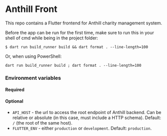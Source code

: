# Anthill Front

This repo contains a Flutter frontend for Anthill charity management system.

Before the app can be run for the first time, make sure to run this in your shell of cmd while being
in the project folder:

```shell
$ dart run build_runner build && dart format . --line-length=100
```

Or, when using PowerShell:

```shell
dart run build_runner build ; dart format . --line-length=100
```

### Environment variables

#### Required

#### Optional

- `API_HOST` - the url to access the root endpoint of Anthill backend. Can be relative or absolute
  (in this case, must include a HTTP schema). Default: `/` (the root of the same host).
- `FLUTTER_ENV` - either `production` or `development`. Default: `production`.

